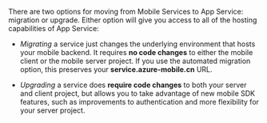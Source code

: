 There are two options for moving from Mobile Services to App Service: migration or upgrade. Either option will give you access to all of the hosting capabilities of App Service:

- *Migrating* a service just changes the underlying environment that hosts your mobile backend. It requires **no code changes** to either the mobile client or the mobile server project. If you use the automated migration option, this preserves your **service.azure-mobile.cn** URL. 

- *Upgrading* a service does **require code changes** to both your server and client project, but allows you to take advantage of new mobile SDK features, such as improvements to authentication and more flexibility for your server project. 
